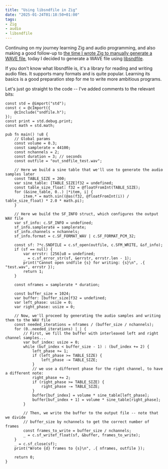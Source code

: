 ```yaml
---
title: "Using libsndfile in Zig"
date: "2025-01-24T01:18:50+01:00"
tags:
- Zig
- audio
- libsndfile
---
```

Continuing on my journey learning Zig and audio programming, and also making a
good follow-up to [the time I wrote Zig to manually generate a WAVE
file](https://eliasdorneles.com/til/posts/generate-wave-file-in-zig-choosing-the-bit-depth/),
today I decided to generate a WAVE file using [libsndfile](https://libsndfile.github.io/libsndfile/).

If you don't know what libsndfile is, it's a library for reading and writing
audio files. It supports many formats and is quite popular. Learning its basics
is a good preparation step for me to write more ambitious programs.

Let's just go straight to the code -- I've added comments to the relevant bits:

```zig
const std = @import("std");
const c = @cImport({
    @cInclude("sndfile.h");
});
const print = std.debug.print;
const math = std.math;

pub fn main() !u8 {
    // Global params
    const volume = 0.3;
    const samplerate = 44100;
    const nchannels = 2;
    const duration = 3; // seconds
    const outfile = "out_sndfile_test.wav";

    // Here we build a sine table that we'll use to generate the audio samples later
    const TABLE_SIZE = 200;
    var sine_table: [TABLE_SIZE]f32 = undefined;
    const table_size_float: f32 = @floatFromInt(TABLE_SIZE);
    for (&sine_table, 0..) |*item, i| {
        item.* = math.sin((@as(f32, @floatFromInt(i)) / table_size_float) * 2.0 * math.pi);
    }

    // Here we build the SF_INFO struct, which configures the output WAV file
    var sf_info: c.SF_INFO = undefined;
    sf_info.samplerate = samplerate;
    sf_info.channels = nchannels;
    sf_info.format = c.SF_FORMAT_WAV | c.SF_FORMAT_PCM_32;

    const sf: ?*c.SNDFILE = c.sf_open(outfile, c.SFM_WRITE, &sf_info);
    if (sf == null) {
        var errstr: [256]u8 = undefined;
        _ = c.sf_error_str(sf, &errstr, errstr.len - 1);
        print("Cannot open sndfile {s} for writing: {s}\n", .{ "test.wav", errstr });
        return 1;
    }

    const nframes = samplerate * duration;

    const buffer_size = 1024;
    var buffer: [buffer_size]f32 = undefined;
    var left_phase: usize = 0;
    var right_phase: usize = 0;

    // Now, we'll proceed by generating the audio samples and writing them to the WAV file
    const needed_iterations = nframes / (buffer_size / nchannels);
    for (0..needed_iterations) |_| {
        // First, we fill the buffer with interleaved left and right channel samples...
        var buf_index: usize = 0;
        while (buf_index < buffer_size - 1) : (buf_index += 2) {
            left_phase += 1;
            if (left_phase >= TABLE_SIZE) {
                left_phase -= TABLE_SIZE;
            }
            // we use a different phase for the right channel, to have a different note:
            right_phase += 2;
            if (right_phase >= TABLE_SIZE) {
                right_phase -= TABLE_SIZE;
            }
            buffer[buf_index] = volume * sine_table[left_phase];
            buffer[buf_index + 1] = volume * sine_table[right_phase];
        }

        // Then, we write the buffer to the output file -- note that we divide
        // buffer_size by nchannels to get the correct number of frames
        const frames_to_write = buffer_size / nchannels;
        _ = c.sf_writef_float(sf, &buffer, frames_to_write);
    }
    _ = c.sf_close(sf);
    print("Wrote {d} frames to {s}\n", .{ nframes, outfile });

    return 0;
}
```
